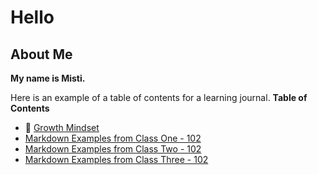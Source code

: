 # Hello
## About Me

**My name is Misti.**

Here is an example of a table of contents for a learning journal. 
**Table of Contents**
- :thought_balloon: [Growth Mindset](/growthmindset.md) 
- [Markdown Examples from Class One - 102](/markdownexamples.md)
- [Markdown Examples from Class Two - 102](/markdownexamples.md)
- [Markdown Examples from Class Three - 102](/markdownexamples.md)
